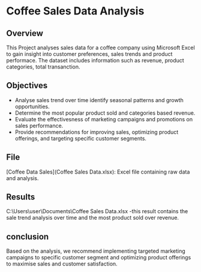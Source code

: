 # Coffee Sales Data Analysis

## Overview
This Project analyses sales data for a coffee company using Microsoft Excel to gain insight into customer preferences, sales trends and product performace. The dataset includes information such as revenue, product categories, total transanction.

## Objectives
- Analyse sales trend over time identify seasonal patterns and growth opportunities.
- Determine the most popular product sold and categories based revenue.
- Evaluate the effectivesness of marketing campaigns and promotions on sales performance.
- Provide recommendations for improving sales, optimizing product offerings, and targeting specific customer segments.

## File
[Coffee Data Sales](Coffee Sales Data.xlsx): Excel file containing raw data and analysis.

## Results
C:\Users\user\Documents\Coffee Sales Data.xlsx
-this result contains the sale trend analysis over time and the most product sold over revenue.

## conclusion
Based on the analysis, we recommend implementing targeted marketing campaigns to specific customer segment and optimizing product offerings to maximise sales and customer satisfaction.
